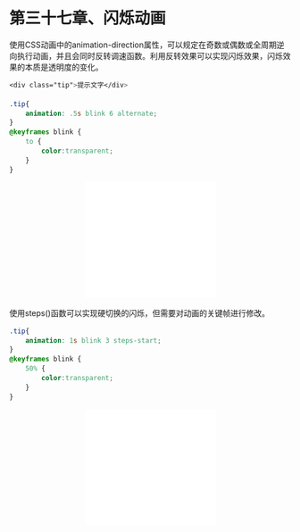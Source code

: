 # 第三十七章、闪烁动画
使用CSS动画中的animation-direction属性，可以规定在奇数或偶数或全周期逆向执行动画，并且会同时反转调速函数。利用反转效果可以实现闪烁效果，闪烁效果的本质是透明度的变化。
```css
<div class="tip">提示文字</div>

.tip{
    animation: .5s blink 6 alternate;
}
@keyframes blink {
    to {
        color:transparent;
    }
}
```
<div align=center><img src="../../img/css-secret/37/1.gif"></div>  

使用steps()函数可以实现硬切换的闪烁，但需要对动画的关键帧进行修改。
```css
.tip{
    animation: 1s blink 3 steps-start;
}
@keyframes blink {
    50% {
        color:transparent;
    }
}
```
<div align=center><img src="../../img/css-secret/37/2.gif"></div>  

